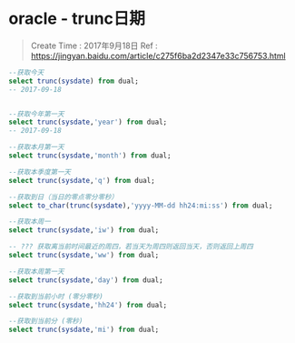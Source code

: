 
# oracle - trunc日期

> Create Time : 2017年9月18日 Ref : https://jingyan.baidu.com/article/c275f6ba2d2347e33c756753.html

```sql
--获取今天
select trunc(sysdate) from dual;
-- 2017-09-18


--获取今年第一天
select trunc(sysdate,'year') from dual;
-- 2017-09-18

--获取本月第一天
select trunc(sysdate,'month') from dual;

--获取本季度第一天
select trunc(sysdate,'q') from dual;

--获取到日（当日的零点零分零秒）
select to_char(trunc(sysdate),'yyyy-MM-dd hh24:mi:ss') from dual;

--获取本周一
select trunc(sysdate,'iw') from dual;

-- ??? 获取离当前时间最近的周四，若当天为周四则返回当天，否则返回上周四
select trunc(sysdate,'ww') from dual;

--获取本周第一天
select trunc(sysdate,'day') from dual; 

--获取到当前小时 (零分零秒)
select trunc(sysdate,'hh24') from dual;  

--获取到当前分 (零秒)
select trunc(sysdate,'mi') from dual;  


```

